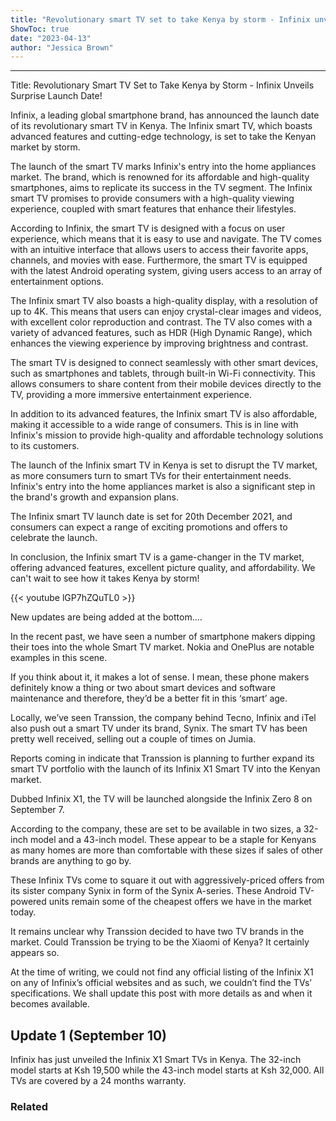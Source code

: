 ```yaml
---
title: "Revolutionary smart TV set to take Kenya by storm - Infinix unveils surprise launch date!"
ShowToc: true 
date: "2023-04-13"
author: "Jessica Brown"
---
```

*****
Title: Revolutionary Smart TV Set to Take Kenya by Storm - Infinix Unveils Surprise Launch Date!

Infinix, a leading global smartphone brand, has announced the launch date of its revolutionary smart TV in Kenya. The Infinix smart TV, which boasts advanced features and cutting-edge technology, is set to take the Kenyan market by storm.

The launch of the smart TV marks Infinix's entry into the home appliances market. The brand, which is renowned for its affordable and high-quality smartphones, aims to replicate its success in the TV segment. The Infinix smart TV promises to provide consumers with a high-quality viewing experience, coupled with smart features that enhance their lifestyles.

According to Infinix, the smart TV is designed with a focus on user experience, which means that it is easy to use and navigate. The TV comes with an intuitive interface that allows users to access their favorite apps, channels, and movies with ease. Furthermore, the smart TV is equipped with the latest Android operating system, giving users access to an array of entertainment options.

The Infinix smart TV also boasts a high-quality display, with a resolution of up to 4K. This means that users can enjoy crystal-clear images and videos, with excellent color reproduction and contrast. The TV also comes with a variety of advanced features, such as HDR (High Dynamic Range), which enhances the viewing experience by improving brightness and contrast.

The smart TV is designed to connect seamlessly with other smart devices, such as smartphones and tablets, through built-in Wi-Fi connectivity. This allows consumers to share content from their mobile devices directly to the TV, providing a more immersive entertainment experience.

In addition to its advanced features, the Infinix smart TV is also affordable, making it accessible to a wide range of consumers. This is in line with Infinix's mission to provide high-quality and affordable technology solutions to its customers.

The launch of the Infinix smart TV in Kenya is set to disrupt the TV market, as more consumers turn to smart TVs for their entertainment needs. Infinix's entry into the home appliances market is also a significant step in the brand's growth and expansion plans.

The Infinix smart TV launch date is set for 20th December 2021, and consumers can expect a range of exciting promotions and offers to celebrate the launch.

In conclusion, the Infinix smart TV is a game-changer in the TV market, offering advanced features, excellent picture quality, and affordability. We can't wait to see how it takes Kenya by storm!

{{< youtube lGP7hZQuTL0 >}} 



New updates are being added at the bottom….
 
In the recent past, we have seen a number of smartphone makers dipping their toes into the whole Smart TV market. Nokia and OnePlus are notable examples in this scene.
 
If you think about it, it makes a lot of sense. I mean, these phone makers definitely know a thing or two about smart devices and software maintenance and therefore, they’d be a better fit in this ‘smart’ age.
 
Locally, we’ve seen Transsion, the company behind Tecno, Infinix and iTel also push out a smart TV under its brand, Synix. The smart TV has been pretty well received, selling out a couple of times on Jumia.
 
Reports coming in indicate that Transsion is planning to further expand its smart TV portfolio with the launch of its Infinix X1 Smart TV into the Kenyan market.
 
Dubbed Infinix X1, the TV will be launched alongside the Infinix Zero 8 on September 7. 
 
According to the company, these are set to be available in two sizes, a 32-inch model and a 43-inch model. These appear to be a staple for Kenyans as many homes are more than comfortable with these sizes if sales of other brands are anything to go by.
 
These Infinix TVs come to square it out with aggressively-priced offers from its sister company Synix in form of the Synix A-series. These Android TV-powered units remain some of the cheapest offers we have in the market today.
 
It remains unclear why Transsion decided to have two TV brands in the market. Could Transsion be trying to be the Xiaomi of Kenya? It certainly appears so.
 
At the time of writing, we could not find any official listing of the Infinix X1 on any of Infinix’s official websites and as such, we couldn’t find the TVs’ specifications. We shall update this post with more details as and when it becomes available.
 
## Update 1 (September 10)
 
Infinix has just unveiled the Infinix X1 Smart TVs in Kenya. The 32-inch model starts at Ksh 19,500 while the 43-inch model starts at Ksh 32,000. All TVs are covered by a 24 months warranty.
 
### Related



